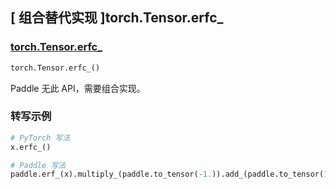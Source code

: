 ## [ 组合替代实现 ]torch.Tensor.erfc_

### [torch.Tensor.erfc_](https://pytorch.org/docs/stable/generated/torch.Tensor.erfc_.html)

```python
torch.Tensor.erfc_()
```

Paddle 无此 API，需要组合实现。

### 转写示例

```python
# PyTorch 写法
x.erfc_()

# Paddle 写法
paddle.erf_(x).multiply_(paddle.to_tensor(-1.)).add_(paddle.to_tensor(1.))
```
